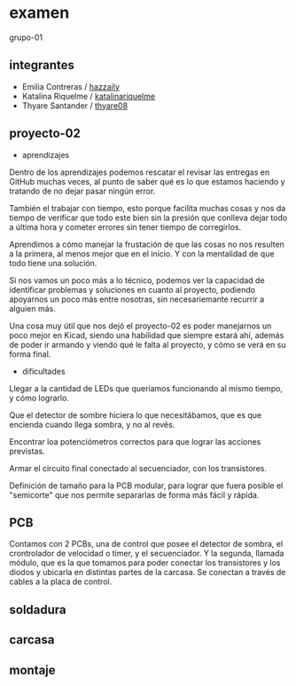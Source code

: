 # examen

grupo-01

## integrantes

 - Emilia Contreras / [hazzaily](https://github.com/hazzaily)
 - Katalina Riquelme / [katalinariquelme](https://github.com/katalinariquelme)
 - Thyare Santander / [thyare08](https://github.com/thyare08)

## proyecto-02

 - aprendizajes

Dentro de los aprendizajes podemos rescatar el revisar las entregas en GitHub muchas veces, al punto de saber qué es lo que estamos haciendo y tratando de no dejar pasar ningún error.

También el trabajar con tiempo, esto porque facilita muchas cosas y nos da tiempo de verificar que todo este bien sin la presión que conlleva dejar todo a última hora y cometer errores sin tener tiempo de corregirlos.

Aprendimos a cómo manejar la frustación de que las cosas no nos resulten a la primera, al menos mejor que en el inicio. Y con la mentalidad de que todo tiene una solución.

Si nos vamos un poco más a lo técnico, podemos ver la capacidad de identificar problemas y soluciones en cuanto al proyecto, podiendo apoyarnos un poco más entre nosotras, sin necesariemante recurrir a alguien más. 

Una  cosa muy útil que nos dejó el proyecto-02 es poder manejarnos un poco mejor en Kicad, siendo una habilidad que siempre estará ahí, además de poder ir armando y viendo qué le falta al proyecto, y cómo se verá en su forma final.

- dificultades

Llegar a la cantidad de LEDs que queríamos funcionando al mismo tiempo, y cómo lograrlo.

Que el detector de sombre hiciera lo que necesitábamos, que es que encienda cuando llega sombra, y no al revés.

Encontrar loa potenciómetros correctos para que lograr las acciones previstas.

Armar el circuito final conectado al secuenciador, con los transistores.

Definición de tamaño para la PCB modular, para lograr que fuera posible el "semicorte" que nos permite separarlas de forma más fácil y rápida.

## PCB

Contamos con 2 PCBs, una de control que posee el detector de sombra, el crontrolador de velocidad o timer, y el secuenciador. Y la segunda, llamada módulo, que es la que tomamos para poder conectar los transistores y los diodos y ubicarla en distintas partes de la carcasa. Se conectan a través de cables a la placa de control.

## soldadura

## carcasa

## montaje
